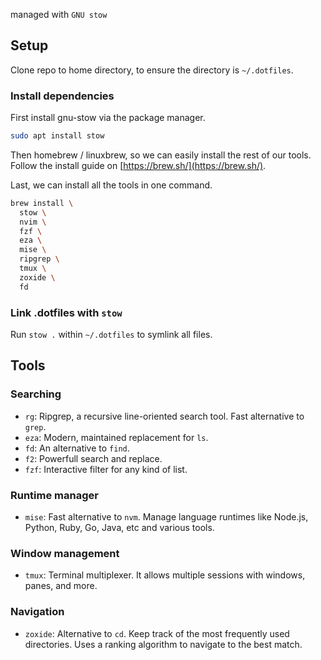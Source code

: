 managed with `GNU stow`

## Setup

Clone repo to home directory, to ensure the directory is `~/.dotfiles`.

### Install dependencies

First install gnu-stow via the package manager. 

```bash
sudo apt install stow
```

Then homebrew / linuxbrew, so we can easily install the rest of our tools. Follow the install guide on [https://brew.sh/](https://brew.sh/).

Last, we can install all the tools in one command.

```bash
brew install \
  stow \
  nvim \
  fzf \
  eza \
  mise \
  ripgrep \
  tmux \
  zoxide \
  fd
```

### Link .dotfiles with `stow`

Run `stow .` within `~/.dotfiles` to symlink all files.

## Tools

### Searching
- `rg`: Ripgrep, a recursive line-oriented search tool. Fast alternative to `grep`.
- `eza`: Modern, maintained replacement for `ls`.
- `fd`: An alternative to `find`.
- `f2`: Powerfull search and replace.
- `fzf`: Interactive filter for any kind of list.

### Runtime manager
- `mise`: Fast alternative to `nvm`. Manage language runtimes like Node.js, Python, Ruby, Go, Java, etc and various tools.

### Window management
- `tmux`: Terminal multiplexer. It allows multiple sessions with windows, panes, and more.

### Navigation
- `zoxide`: Alternative to `cd`. Keep track of the most frequently used directories. Uses a ranking algorithm to navigate to the best match.